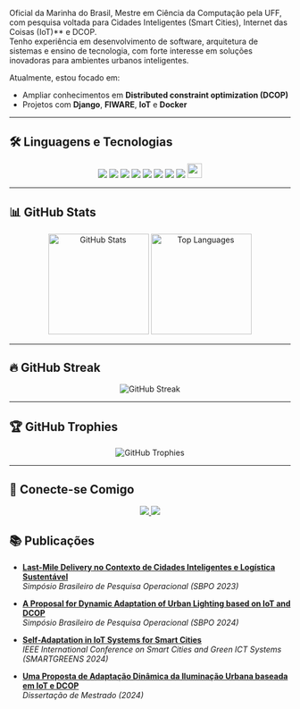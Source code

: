 Oficial da Marinha do Brasil, Mestre em Ciência da Computação pela UFF, com pesquisa voltada para Cidades Inteligentes (Smart Cities), Internet das Coisas (IoT)** e DCOP.  
Tenho experiência em desenvolvimento de software, arquitetura de sistemas e ensino de tecnologia, com forte interesse em soluções inovadoras para ambientes urbanos inteligentes.

Atualmente, estou focado em:
- Ampliar conhecimentos em **Distributed constraint optimization (DCOP)**
- Projetos com **Django**, **FIWARE**, **IoT** e **Docker**

---

## 🛠️ Linguagens e Tecnologias
<p align="center">
  <img src="https://img.shields.io/badge/Python-3776AB?style=for-the-badge&logo=python&logoColor=white" />
  <img src="https://img.shields.io/badge/Django-092E20?style=for-the-badge&logo=django&logoColor=white" />
  <img src="https://img.shields.io/badge/JavaScript-F7DF1E?style=for-the-badge&logo=javascript&logoColor=black" />
  <img src="https://img.shields.io/badge/HTML5-E34F26?style=for-the-badge&logo=html5&logoColor=white" />
  <img src="https://img.shields.io/badge/CSS3-1572B6?style=for-the-badge&logo=css3&logoColor=white" />
  <img src="https://img.shields.io/badge/Docker-2496ED?style=for-the-badge&logo=docker&logoColor=white" />
  <img src="https://img.shields.io/badge/SQLite-003B57?style=for-the-badge&logo=sqlite&logoColor=white" />  
  <img src="https://img.shields.io/badge/Tkinter-FF6F00?style=for-the-badge&logo=python&logoColor=white" />  
  <img src="https://nexus.lab.fiware.org/repository/raw/public/badges/chapters/iot-agents.svg" height="26em" />
</p>

---

## 📊 GitHub Stats
<p align="center">
  <img src="https://github-readme-stats.vercel.app/api?username=brunocnog&show_icons=true&theme=dark&title_color=FFB81C&text_color=FFFFFF&icon_color=00843D&bg_color=0A1D37&border_color=FFB81&Ccard_width=420" alt="GitHub Stats" height="180em"/>
  <img src="https://github-readme-stats.vercel.app/api/top-langs/?username=brunocnog&theme=dark&layout=compact&title_color=FFB81C&text_color=FFFFFF&icon_color=00843D&bg_color=0A1D37&border_color=FFB81C&card_width=420" alt="Top Languages" height="180em"/>
</p>

---

## 🔥 GitHub Streak
<p align="center">
  <img src="https://streak-stats.demolab.com?user=brunocnog&theme=dark&background=0A1D37&border=FFB81C&bg_color=0A1D37&ring=FFB81C&fire=FFB81C&currStreakLabel=FFB81C" alt="GitHub Streak"/>
</p>

---

## 🏆 GitHub Trophies
<p align="center">
  <img src="https://github-profile-trophy.vercel.app/?username=brunocnog&theme=discord&bg_color=0A1D37&no-frame=true&column=8&margin-w=8&margin-h=8" alt="GitHub Trophies"/>
</p>

---

## 🔗 Conecte-se Comigo
<p align="center">
  <a href="mailto:brunocesar.br@gmail.com">
    <img src="https://img.shields.io/badge/Gmail-D14836?style=for-the-badge&logo=gmail&logoColor=white" />
  </a>
  <a href="https://github.com/brunocnog">
    <img src="https://img.shields.io/badge/GitHub-100000?style=for-the-badge&logo=github&logoColor=white" />
  </a>
</p>

## 📚 Publicações

- [**Last-Mile Delivery no Contexto de Cidades Inteligentes e Logística Sustentável**](https://proceedings.science/sbpo/sbpo-2023/trabalhos/last-mile-delivery-no-contexto-de-cidades-inteligentes-e-logistica-sustentavel?lang=pt-br)  
  *Simpósio Brasileiro de Pesquisa Operacional (SBPO 2023)*

- [**A Proposal for Dynamic Adaptation of Urban Lighting based on IoT and DCOP**](https://proceedings.science/sbpo/sbpo-2024/papers/a-proposal-for-dynamic-adaptation-of-urban-lighting-based-on-iot-and-dcop?lang=en)  
  *Simpósio Brasileiro de Pesquisa Operacional (SBPO 2024)*

- [**Self-Adaptation in IoT Systems for Smart Cities**](https://ieeexplore.ieee.org/abstract/document/10390083)  
  *IEEE International Conference on Smart Cities and Green ICT Systems (SMARTGREENS 2024)*

- [**Uma Proposta de Adaptação Dinâmica da Iluminação Urbana baseada em IoT e DCOP**](https://www.ic.uff.br/wp-content/tesesedissertacoes/frontend-tesesdissertacoes/download.php?id=1196.pdf&tipo=trabalho)  
  *Dissertação de Mestrado (2024)*



